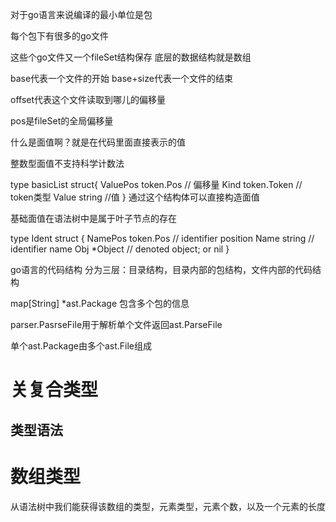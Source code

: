 对于go语言来说编译的最小单位是包

每个包下有很多的go文件

这些个go文件又一个fileSet结构保存
底层的数据结构就是数组

base代表一个文件的开始
base+size代表一个文件的结束

offset代表这个文件读取到哪儿的偏移量

pos是fileSet的全局偏移量

什么是面值啊？就是在代码里面直接表示的值

整数型面值不支持科学计数法

type basicList struct{
    ValuePos token.Pos   // 偏移量
	Kind     token.Token // token类型
	Value    string  //值
}
通过这个结构体可以直接构造面值

基础面值在语法树中是属于叶子节点的存在

type Ident struct {
	NamePos token.Pos // identifier position
	Name    string    // identifier name
	Obj     *Object   // denoted object; or nil
}

go语言的代码结构
分为三层：目录结构，目录内部的包结构，文件内部的代码结构

map[String] *ast.Package 包含多个包的信息

parser.PasrseFile用于解析单个文件返回ast.ParseFile

单个ast.Package由多个ast.File组成

# 关复合类型

## 类型语法

# 数组类型
从语法树中我们能获得该数组的类型，元素类型，元素个数，以及一个元素的长度






